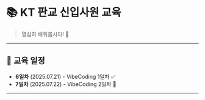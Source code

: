 # 📚 KT 판교 신입사원 교육

> 열심히 배워봅시다! 💪

---

## 📅 교육 일정

- **6일차** (2025.07.21) - VibeCoding 1일차 ✅
- **7일차** (2025.07.22) - VibeCoding 2일차 🚀

---

